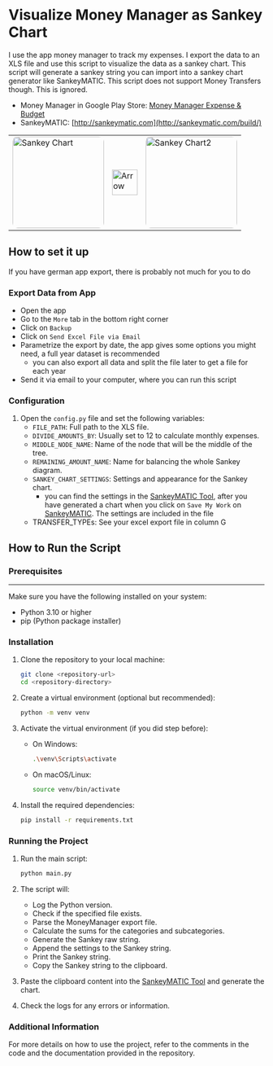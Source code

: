 # Visualize Money Manager as Sankey Chart

I use the app money manager to track my expenses. I export the data to an XLS file and use this script
to visualize the data as a sankey chart. This script will generate a sankey string you can import
into a sankey chart generator like SankeyMATIC. This script does not support Money Transfers though.
This is ignored.

* Money Manager in Google Play Store: [Money Manager Expense & Budget](https://play.google.com/store/apps/details?id=com.realbyteapps.moneymanagerfree&hl=en)
* SankeyMATIC: [http://sankeymatic.com](http://sankeymatic.com/build/)



<table style="border: none;">
  <tr>
    <td><img src="https://play-lh.googleusercontent.com/ikbN8scDWum2l6zGkmBrLFMsxOQvzTZT6UcIAYJ_dxBDAv9Ub7YE640cliaooDiWMzs=w240-h480" alt="Sankey Chart" width="180" height="180" style="border-radius: 10px;"></td>
    <td><img src="https://upload.wikimedia.org/wikipedia/commons/5/53/Arrow_right_font_awesome.svg" alt="Arrow" width="50" height="50"></td>
    <td><img src="https://sankeymatic.com/gallery/i/1993-thumbnail.png" alt="Sankey Chart2" width="180" height="180" style="border-radius: 10px;"></td>
  </tr>
</table>

## How to set it up
If you have german app export, there is probably not much for you to do

### Export Data from App
* Open the app
* Go to the `More` tab in the bottom right corner
* Click on `Backup`
* Click on `Send Excel File via Email`
* Parametrize the export by date, the app gives some options you might need, a full year dataset is recommended
   * you can also export all data and split the file later to get a file for each year
* Send it via email to your computer, where you can run this script

### Configuration
1. Open the `config.py` file and set the following variables:
    - `FILE_PATH`: Full path to the XLS file.
    - `DIVIDE_AMOUNTS_BY`: Usually set to 12 to calculate monthly expenses.
    - `MIDDLE_NODE_NAME`: Name of the node that will be the middle of the tree.
    - `REMAINING_AMOUNT_NAME`: Name for balancing the whole Sankey diagram.
    - `SANKEY_CHART_SETTINGS`: Settings and appearance for the Sankey chart.
      - you can find the settings in the [SankeyMATIC Tool](http://sankeymatic.com/build/), after you have generated a chart
      when you click on `Save My Work` on [SankeyMATIC](http://sankeymatic.com/build/). The
      settings are included in the file
    - TRANSFER_TYPEs: See your excel export file in column G


## How to Run the Script

### Prerequisites
****
Make sure you have the following installed on your system:
- Python 3.10 or higher
- pip (Python package installer)

### Installation

1. Clone the repository to your local machine:

    ```sh
    git clone <repository-url>
    cd <repository-directory>
    ```

2. Create a virtual environment (optional but recommended):

    ```sh
    python -m venv venv
    ```

3. Activate the virtual environment (if you did step before):

    - On Windows:

        ```sh
        .\venv\Scripts\activate
        ```

    - On macOS/Linux:

        ```sh
        source venv/bin/activate
        ```

4. Install the required dependencies:

    ```sh
    pip install -r requirements.txt
    ```

### Running the Project

1. Run the main script:

    ```sh
    python main.py
    ```

2. The script will:
    - Log the Python version.
    - Check if the specified file exists.
    - Parse the MoneyManager export file.
    - Calculate the sums for the categories and subcategories.
    - Generate the Sankey raw string.
    - Append the settings to the Sankey string.
    - Print the Sankey string.
    - Copy the Sankey string to the clipboard.

3. Paste the clipboard content into the [SankeyMATIC Tool](http://sankeymatic.com/build/) and generate the chart.

4. Check the logs for any errors or information.

### Additional Information

For more details on how to use the project, refer to the comments in the code and the documentation provided in the repository.